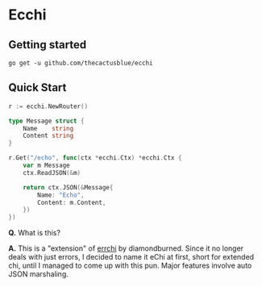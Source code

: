 # Ecchi

## Getting started


```
go get -u github.com/thecactusblue/ecchi
```

## Quick Start

```go
r := ecchi.NewRouter()

type Message struct {
    Name    string
    Content string
}

r.Get("/echo", func(ctx *ecchi.Ctx) *ecchi.Ctx {
    var m Message
    ctx.ReadJSON(&m)

    return ctx.JSON(&Message{
        Name: "Echo",
        Content: m.Content,
    })
})
```

**Q.** What is this?

**A.** This is a "extension" of [errchi](https://gitlab.com/shihoya-inc/errchi/-/tree/master) by diamondburned. Since it no longer deals with just errors, I decided to name it eChi at first, short for extended chi, until I managed to come up with this pun. Major features involve auto JSON marshaling.

